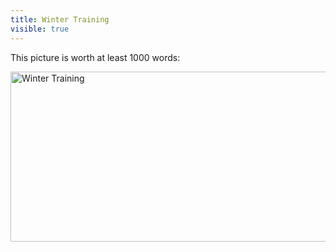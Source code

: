 ---title: Winter Trainingvisible: true---This picture is worth at least 1000 words:

<img src="images/stories/2008-02-23.gif" alt="Winter Training" width="800" height="272" />